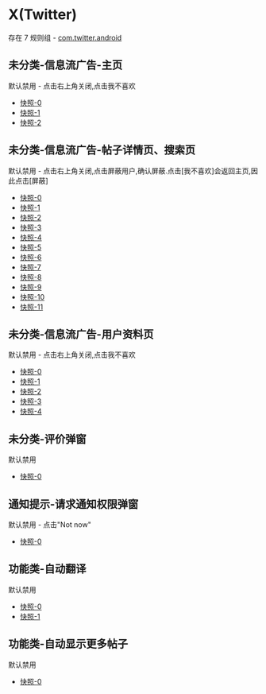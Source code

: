 # X(Twitter)

存在 7 规则组 - [com.twitter.android](/src/apps/com.twitter.android.ts)

## 未分类-信息流广告-主页

默认禁用 - 点击右上角关闭,点击我不喜欢

- [快照-0](https://i.gkd.li/i/12798795)
- [快照-1](https://i.gkd.li/i/12813235)
- [快照-2](https://i.gkd.li/i/12798810)

## 未分类-信息流广告-帖子详情页、搜索页

默认禁用 - 点击右上角关闭,点击屏蔽用户,确认屏蔽.点击[我不喜欢]会返回主页,因此点击[屏蔽]

- [快照-0](https://i.gkd.li/i/12825969)
- [快照-1](https://i.gkd.li/i/12847584)
- [快照-2](https://i.gkd.li/i/12882676)
- [快照-3](https://i.gkd.li/i/12904603)
- [快照-4](https://i.gkd.li/i/13680756)
- [快照-5](https://i.gkd.li/i/12828815)
- [快照-6](https://i.gkd.li/i/12847600)
- [快照-7](https://i.gkd.li/i/12904602)
- [快照-8](https://i.gkd.li/i/13680783)
- [快照-9](https://i.gkd.li/i/12828832)
- [快照-10](https://i.gkd.li/i/12904601)
- [快照-11](https://i.gkd.li/i/13680798)

## 未分类-信息流广告-用户资料页

默认禁用 - 点击右上角关闭,点击我不喜欢

- [快照-0](https://i.gkd.li/i/12825969)
- [快照-1](https://i.gkd.li/i/12847584)
- [快照-2](https://i.gkd.li/i/12882676)
- [快照-3](https://i.gkd.li/i/12904603)
- [快照-4](https://i.gkd.li/i/12798810)

## 未分类-评价弹窗

默认禁用

- [快照-0](https://i.gkd.li/i/13774150)

## 通知提示-请求通知权限弹窗

默认禁用 - 点击"Not now"

- [快照-0](https://i.gkd.li/i/13930126)

## 功能类-自动翻译

默认禁用

- [快照-0](https://i.gkd.li/i/14189895)
- [快照-1](https://i.gkd.li/i/14615911)

## 功能类-自动显示更多帖子

默认禁用

- [快照-0](https://i.gkd.li/i/14189897)
